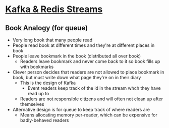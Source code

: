 # [Kafka & Redis Streams](https://medium.com/hackernoon/introduction-to-redis-streams-133f1c375cd3)

## Book Analogy (for queue)

* Very long book that many people read
* People read book at different times and they're at different places in book
* People leave bookmark in the book (distributed all over book)
  * Readers leave bookmark and never come back to it so book fills up with bookmarks
* Clever person decides that readers are not allowed to place bookmark in book, but must write down what page they're on in their diary
  * This is the design of Kafka
    * Event readers keep track of the id in the stream whch they have read up to
  * Readers are not responsible citizens and will often not clean up after themselves
* Alternative design is for queue to keep track of where readers are
  * Means allocating memory per-reader, which can be expensive for badly-behaved readers

